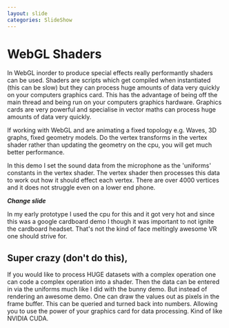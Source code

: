 ```yaml
---
layout: slide
categories: SlideShow
---
```


<div class="panel slide-content">
<div class="panel-body flex" style="align-items: center;">

</div>
</div>
<div class="panel notes">
<div class="panel-body marked">

# WebGL Shaders

In WebGL inorder to produce special effects really performantly shaders can be used. Shaders are scripts which get compiled when instantiated (this can be slow) but they can process huge amounts of data very quickly on your computers graphics card. This has the advantage of being off the main thread and being run on your computers graphics hardware. Graphics cards are very powerful and specialise in vector maths can process huge amounts of data very quickly.

If working with WebGL and are animating a fixed topology e.g. Waves, 3D graphs, fixed geometry models. Do the vertex transforms in the vertex shader rather than updating the geometry on the cpu, you will get much better performance.

In this demo I set the sound data from the microphone as the 'uniforms' constants in the vertex shader. The vertex shader then processes this data to work out how it should effect each vertex. There are over 4000 vertices and it does not struggle even on a lower end phone.

***Change slide***

In my early prototype I used the cpu for this and it got very hot and since this was a google cardboard demo I though it was important to not ignite the cardboard headset.
That's not the kind of face meltingly awesome VR one should strive for.

## Super crazy (don't do this),

If you would like to process HUGE datasets with a complex operation one can code a complex operation into a shader. Then the data can be entered in via the uniforms much like I did with the bunny demo. But instead of rendering an awesome demo. One can draw the values out as pixels in the frame buffer. This can be queried and turned back into numbers. Allowing you to use the power of your graphics card for data processing. Kind of like NVIDIA CUDA.

</div>
</div>
